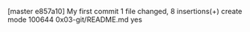 [master e857a10] My first commit
 1 file changed, 8 insertions(+)
 create mode 100644 0x03-git/README.md
yes
